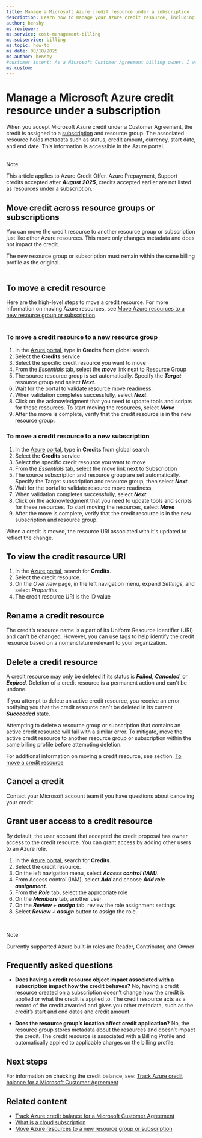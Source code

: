 ```yaml
---
title: Manage a Microsoft Azure credit resource under a subscription
description: Learn how to manage your Azure credit resource, including moving it across resource groups or subscriptions.
author: benshy
ms.reviewer: 
ms.service: cost-management-billing
ms.subservice: billing
ms.topic: how-to
ms.date: 08/18/2025
ms.author: benshy
#customer intent: As a Microsoft Customer Agreement billing owner, I want learn about managing a Azure credit so that I move the credit when needed.
ms.custom:
---
```



# Manage a Microsoft Azure credit resource under a subscription

When you accept Microsoft Azure credit under a Customer Agreement, the credit is assigned to a [subscription](../../cost-management-billing/manage/cloud-subscription.md) and resource group. The associated resource holds metadata such as status, credit amount, currency, start date, and end date. This information is accessible in the Azure portal.
<br>
<br>
>[!NOTE] 
This article applies to Azure Credit Offer, Azure Prepayment, Support credits accepted after ***August 2025***, credits accepted earlier are not listed as resources under a subscription.
<br>


## Move credit across resource groups or subscriptions 
You can move the credit resource to another resource group or subscription just like other Azure resources. This move only changes metadata and does not impact the credit. 

The new resource group or subscription must remain within the same billing profile as the original.
<br>
<br>

## To move a credit resource

Here are the high-level steps to move a credit resource. For more information on moving Azure resources, see [Move Azure resources to a new resource group or subscription](../../azure-resource-manager/management/move-resource-group-and-subscription.md).
<br>
<br>

### To move a credit resource to a new resource group
1.	In the [Azure portal](https://portal.azure.com/), type in **Credits** from global search
2.	Select the **Credits** service
3.	Select the specific credit resource you want to move
4.	From the *Essentials* tab, select the ***move*** link next to Resource Group
5.	The source resource group is set automatically. Specify the ***Target*** resource group and select ***Next***.
6.	Wait for the portal to validate resource move readiness.
7.	When validation completes successfully, select ***Next***.
8.	Click on the acknowledgment that you need to update tools and scripts for these resources. To start moving the resources, select ***Move***
9.	After the move is complete, verify that the credit resource is in the new resource group. 

### To move a credit resource to a new subscription
1.	In the [Azure portal](https://portal.azure.com/), type in **Credits** from global search
2.	Select the **Credits** service
3.	Select the specific credit resource you want to move
4.	From the *Essentials* tab, select the move link next to Subscription
5.	The source subscription and resource group are set automatically. Specify the Target subscription and resource group, then select ***Next***.
6.	Wait for the portal to validate resource move readiness.
7.	When validation completes successfully, select ***Next***.
8.	Click on the acknowledgment that you need to update tools and scripts for these resources. To start moving the resources, select ***Move***
9.	After the move is complete, verify that the credit resource is in the new subscription and resource group. 

When a credit is moved, the resource URI associated with it's updated to reflect the change.


## To view the credit resource URI

1.	In the [Azure portal](https://portal.azure.com/), search for **Credits**.
2.	Select the credit resource.
3.	On the *Overview* page, in the left navigation menu, expand *Settings*, and select *Properties*.
4.	The credit resource URI is the ID value


## Rename a credit resource

The credit’s resource name is a part of its Uniform Resource Identifier (URI) and can't be changed. However, you can use [tags](../../azure-resource-manager/management/tag-resources.md) to help identify the credit resource based on a nomenclature relevant to your organization.


## Delete a credit resource 

A credit resource may only be deleted if its status is ***Failed***, ***Canceled***, or ***Expired***. Deletion of a credit resource is a permanent action and can't be undone.

If you attempt to delete an active credit resource, you receive an error notifying you that the credit resource can't be deleted in its current ***Succeeded*** state. 
<br>

Attempting to delete a resource group or subscription that contains an active credit resource will fail with a similar error. To mitigate, move the active credit resource to another resource group or subscription within the same billing profile before attempting deletion. 

For additional information on moving a credit resource, see section: [To move a credit resource](#to-move-a-credit-resource)


## Cancel a credit 

Contact your Microsoft account team if you have questions about canceling your credit.


## Grant user access to a credit resource

By default, the user account that accepted the credit proposal has owner access to the credit resource. You can grant access by adding other users to an Azure role. 

1.	In the [Azure portal](https://portal.azure.com/), search for **Credits**.
2.	Select the credit resource.
3.	On the left navigation menu, select ***Access control (IAM)***.
4.	From Access control (IAM), select ***Add*** and choose ***Add role assignment***. 
5.	From the ***Role*** tab, select the appropriate role
6.	On the ***Members*** tab, another user
7.	On the ***Review + assign*** tab, review the role assignment settings
8.	Select ***Review + assign*** button to assign the role.
<br>

>[!NOTE] 
Currently supported Azure built-in roles are Reader, Contributor, and Owner

## Frequently asked questions
 - **Does having a credit resource object impact associated with a subscription impact how the credit behaves?** No, having a credit resource created on a subscription doesn’t change how the credit is applied or what the credit is applied to. The credit resource acts as a record of the credit awarded and gives you other metadata, such as the credit’s start and end dates and credit amount.

 - **Does the resource group’s location affect credit application?** No, the resource group stores metadata about the resources and doesn’t impact the credit. The credit resource is associated with a Billing Profile and automatically applied to applicable charges on the billing profile. 


## Next steps

For information on checking the credit balance, see: [Track Azure credit balance for a Microsoft Customer Agreement](../../cost-management-billing/manage/mca-check-azure-credits-balance.md)
<br>

## Related content
- [Track Azure credit balance for a Microsoft Customer Agreement](../../cost-management-billing/manage/mca-check-azure-credits-balance.md)
- [What is a cloud subscription](../../cost-management-billing/manage/cloud-subscription.md)
- [Move Azure resources to a new resource group or subscription](../../azure-resource-manager/management/move-resource-group-and-subscription.md)
